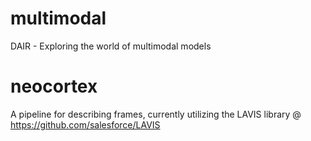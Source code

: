 # multimodal
DAIR - Exploring the world of multimodal models

# neocortex
A pipeline for describing frames, currently utilizing the LAVIS library
@ https://github.com/salesforce/LAVIS
